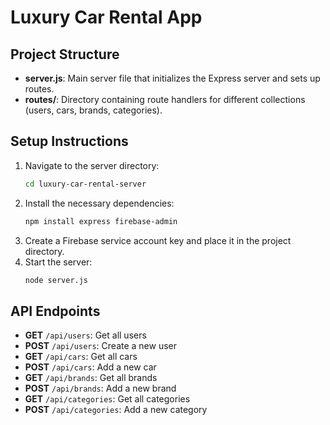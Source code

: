 # Luxury Car Rental App

## Project Structure

- **server.js**: Main server file that initializes the Express server and sets up routes.
- **routes/**: Directory containing route handlers for different collections (users, cars, brands, categories).

## Setup Instructions
1. Navigate to the server directory:
   ```bash
   cd luxury-car-rental-server
   ```
2. Install the necessary dependencies:
   ```bash
   npm install express firebase-admin
   ```
3. Create a Firebase service account key and place it in the project directory.
4. Start the server:
   ```bash
   node server.js
   ```

## API Endpoints
- **GET** `/api/users`: Get all users
- **POST** `/api/users`: Create a new user
- **GET** `/api/cars`: Get all cars
- **POST** `/api/cars`: Add a new car
- **GET** `/api/brands`: Get all brands
- **POST** `/api/brands`: Add a new brand
- **GET** `/api/categories`: Get all categories
- **POST** `/api/categories`: Add a new category

